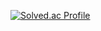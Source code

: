 [![Solved.ac Profile](http://mazassumnida.wtf/api/v2/generate_badge?boj=sodd0920)](https://solved.ac/sodd0920/)
